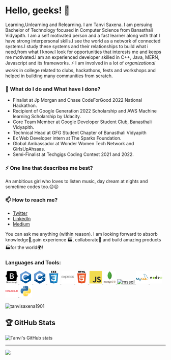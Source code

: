 # Hello, geeks! 👋

Learning,Unlearning and Relearning.
I am Tanvi Saxena. I am persuing Bachelor of Technology focused in Computer Science from Banasthali Vidyapith. I am a self motivated person and a fast learner along with that I have strong interpersonal skills.I see the world as a network of connected systems.I study these systems and their relationships to build what i need,from what I know.I look for opportunities that interests me and keeps me motivated.I am an experienced developer skilled in C++, Java, MERN, Javascript and its frameworks. ⚡ I am involved in a lot of *organizational works* in college related to clubs, hackathons, fests and workshops and helped in building many communities from scratch.

### 🌱 What do I do and What have I done? 
- Finalist at Jp Morgan and Chase CodeForGood 2022 National Hackathon.
- Recipient of Google Generation 2022 Scholarship and AWS Machine learning Scholarship by Udacity. 
- Core Team Member at Google Developer Student Club, Banasthali Vidyapith.
- Technical Head at GFG Student Chapter of Banasthali Vidyapith
- Ex Web Developer intern at The Sparks Foundation.
- Global Ambassador at Wonder Women Tech Network and GirlsUpAhsaas.
- Semi-Finalist at Techgigs Coding Contest 2021 and 2022.

### ⚡ One line that describes me best? 
An ambitious girl who loves to listen music, day dream at nights and sometime codes too.😉😉

### 📫 How to reach me?
- [Twitter](https://twitter.com/TanviSaxena18)
- [LinkedIn](https://www.linkedin.com/in/tanvi-saxena-19t01/) 
- [Medium](https://medium.com/@tanvisaxena1901)


You can ask me anything (within reason). I am looking forward to absorb knowledge🧠,gain experience 🏭, collaborate🤝 and build amazing products 🏭for the world🌍!


<h3 align="left">Languages and Tools:</h3>
<p align="left"> <a href="https://getbootstrap.com" target="_blank" rel="noreferrer"> <img src="https://raw.githubusercontent.com/devicons/devicon/master/icons/bootstrap/bootstrap-plain-wordmark.svg" alt="bootstrap" width="40" height="40"/> </a> <a href="https://www.cprogramming.com/" target="_blank" rel="noreferrer"> <img src="https://raw.githubusercontent.com/devicons/devicon/master/icons/c/c-original.svg" alt="c" width="40" height="40"/> </a> <a href="https://www.w3schools.com/cpp/" target="_blank" rel="noreferrer"> <img src="https://raw.githubusercontent.com/devicons/devicon/master/icons/cplusplus/cplusplus-original.svg" alt="cplusplus" width="40" height="40"/> </a> <a href="https://www.w3schools.com/css/" target="_blank" rel="noreferrer"> <img src="https://raw.githubusercontent.com/devicons/devicon/master/icons/css3/css3-original-wordmark.svg" alt="css3" width="40" height="40"/> </a> <a href="https://expressjs.com" target="_blank" rel="noreferrer"> <img src="https://raw.githubusercontent.com/devicons/devicon/master/icons/express/express-original-wordmark.svg" alt="express" width="40" height="40"/> </a> <a href="https://www.w3.org/html/" target="_blank" rel="noreferrer"> <img src="https://raw.githubusercontent.com/devicons/devicon/master/icons/html5/html5-original-wordmark.svg" alt="html5" width="40" height="40"/> </a> <a href="https://developer.mozilla.org/en-US/docs/Web/JavaScript" target="_blank" rel="noreferrer"> <img src="https://raw.githubusercontent.com/devicons/devicon/master/icons/javascript/javascript-original.svg" alt="javascript" width="40" height="40"/> </a> <a href="https://www.mongodb.com/" target="_blank" rel="noreferrer"> <img src="https://raw.githubusercontent.com/devicons/devicon/master/icons/mongodb/mongodb-original-wordmark.svg" alt="mongodb" width="40" height="40"/> </a> <a href="https://www.microsoft.com/en-us/sql-server" target="_blank" rel="noreferrer"> <img src="https://www.svgrepo.com/show/303229/microsoft-sql-server-logo.svg" alt="mssql" width="40" height="40"/> </a> <a href="https://www.mysql.com/" target="_blank" rel="noreferrer"> <img src="https://raw.githubusercontent.com/devicons/devicon/master/icons/mysql/mysql-original-wordmark.svg" alt="mysql" width="40" height="40"/> </a> <a href="https://nodejs.org" target="_blank" rel="noreferrer"> <img src="https://raw.githubusercontent.com/devicons/devicon/master/icons/nodejs/nodejs-original-wordmark.svg" alt="nodejs" width="40" height="40"/> </a> <a href="https://www.oracle.com/" target="_blank" rel="noreferrer"> <img src="https://raw.githubusercontent.com/devicons/devicon/master/icons/oracle/oracle-original.svg" alt="oracle" width="40" height="40"/> </a> <a href="https://www.python.org" target="_blank" rel="noreferrer"> <img src="https://raw.githubusercontent.com/devicons/devicon/master/icons/python/python-original.svg" alt="python" width="40" height="40"/> </a> </p>

<p><img align="center" src="https://github-readme-stats.vercel.app/api/top-langs?username=tanvisaxena1901&show_icons=true&locale=en&layout=compact" alt="tanvisaxena1901" />
</p>

## 🏆 GitHub Stats
![Tanvi's GitHub stats](https://github-readme-stats.vercel.app/api?username=tanvisaxena1901&theme=dark&show_icons=true)



---
[![](https://visitcount.itsvg.in/api?id=tanvisaxena1901&icon=0&color=0)](https://visitcount.itsvg.in)




